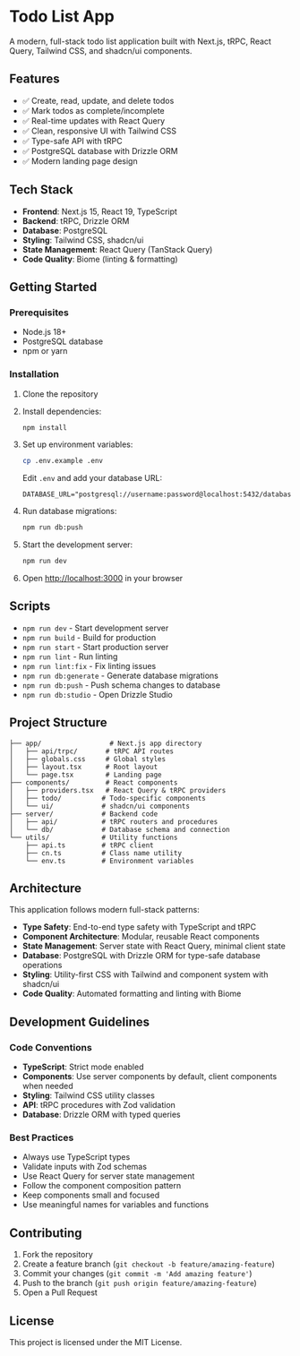 # Todo List App

A modern, full-stack todo list application built with Next.js, tRPC, React Query, Tailwind CSS, and shadcn/ui components.

## Features

- ✅ Create, read, update, and delete todos
- ✅ Mark todos as complete/incomplete
- ✅ Real-time updates with React Query
- ✅ Clean, responsive UI with Tailwind CSS
- ✅ Type-safe API with tRPC
- ✅ PostgreSQL database with Drizzle ORM
- ✅ Modern landing page design

## Tech Stack

- **Frontend**: Next.js 15, React 19, TypeScript
- **Backend**: tRPC, Drizzle ORM
- **Database**: PostgreSQL
- **Styling**: Tailwind CSS, shadcn/ui
- **State Management**: React Query (TanStack Query)
- **Code Quality**: Biome (linting & formatting)

## Getting Started

### Prerequisites

- Node.js 18+ 
- PostgreSQL database
- npm or yarn

### Installation

1. Clone the repository
2. Install dependencies:
   ```bash
   npm install
   ```

3. Set up environment variables:
   ```bash
   cp .env.example .env
   ```
   Edit `.env` and add your database URL:
   ```
   DATABASE_URL="postgresql://username:password@localhost:5432/database_name"
   ```

4. Run database migrations:
   ```bash
   npm run db:push
   ```

5. Start the development server:
   ```bash
   npm run dev
   ```

6. Open [http://localhost:3000](http://localhost:3000) in your browser

## Scripts

- `npm run dev` - Start development server
- `npm run build` - Build for production
- `npm run start` - Start production server
- `npm run lint` - Run linting
- `npm run lint:fix` - Fix linting issues
- `npm run db:generate` - Generate database migrations
- `npm run db:push` - Push schema changes to database
- `npm run db:studio` - Open Drizzle Studio

## Project Structure

```
├── app/                 # Next.js app directory
│   ├── api/trpc/       # tRPC API routes
│   ├── globals.css     # Global styles
│   ├── layout.tsx      # Root layout
│   └── page.tsx        # Landing page
├── components/         # React components
│   ├── providers.tsx   # React Query & tRPC providers
│   ├── todo/          # Todo-specific components
│   └── ui/            # shadcn/ui components
├── server/            # Backend code
│   ├── api/           # tRPC routers and procedures
│   └── db/            # Database schema and connection
└── utils/             # Utility functions
    ├── api.ts         # tRPC client
    ├── cn.ts          # Class name utility
    └── env.ts         # Environment variables
```

## Architecture

This application follows modern full-stack patterns:

- **Type Safety**: End-to-end type safety with TypeScript and tRPC
- **Component Architecture**: Modular, reusable React components
- **State Management**: Server state with React Query, minimal client state
- **Database**: PostgreSQL with Drizzle ORM for type-safe database operations
- **Styling**: Utility-first CSS with Tailwind and component system with shadcn/ui
- **Code Quality**: Automated formatting and linting with Biome


## Development Guidelines

### Code Conventions

- **TypeScript**: Strict mode enabled
- **Components**: Use server components by default, client components when needed
- **Styling**: Tailwind CSS utility classes
- **API**: tRPC procedures with Zod validation
- **Database**: Drizzle ORM with typed queries

### Best Practices

- Always use TypeScript types
- Validate inputs with Zod schemas
- Use React Query for server state management
- Follow the component composition pattern
- Keep components small and focused
- Use meaningful names for variables and functions

## Contributing

1. Fork the repository
2. Create a feature branch (`git checkout -b feature/amazing-feature`)
3. Commit your changes (`git commit -m 'Add amazing feature'`)
4. Push to the branch (`git push origin feature/amazing-feature`)
5. Open a Pull Request

## License

This project is licensed under the MIT License.